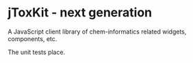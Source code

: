 # jToxKit - next generation
A JavaScript client library of chem-informatics related widgets, components, etc.

The unit tests place.